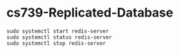 # cs739-Replicated-Database

```
sudo systemctl start redis-server
sudo systemctl status redis-server
sudo systemctl stop redis-server
```